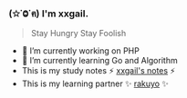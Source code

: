 ### (✩˙Ⱉ˙ฅ) I'm xxgail.

> Stay Hungry Stay Foolish


- 🔭 I’m currently working on PHP
- 🌱 I’m currently learning Go and Algorithm
- This is my study notes ⚡ [xxgail's notes](https://www.yuque.com/xxgail) ⚡
- This is my learning partner ✨ [rakuyo](https://github.com/rakuyoMo) ✨


<!--
**xxgail/xxgail** is a ✨ _special_ ✨ repository because its `README.md` (this file) appears on your GitHub profile.

Here are some ideas to get you started:

- 🔭 I’m currently working on ...
- 🌱 I’m currently learning ...
- 👯 I’m looking to collaborate on ...
- 🤔 I’m looking for help with ...
- 💬 Ask me about ...
- 📫 How to reach me: ...
- 😄 Pronouns: ...
- ⚡ Fun fact: ...
-->
